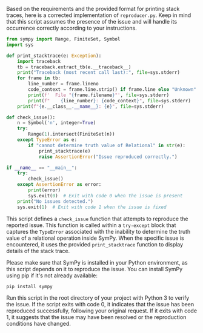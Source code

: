 Based on the requirements and the provided format for printing stack traces, here is a corrected implementation of `reproducer.py`. Keep in mind that this script assumes the presence of the issue and will handle its occurrence correctly according to your instructions. 

```python
from sympy import Range, FiniteSet, Symbol
import sys

def print_stacktrace(e: Exception):
    import traceback
    tb = traceback.extract_tb(e.__traceback__)
    print("Traceback (most recent call last):", file=sys.stderr)
    for frame in tb:
        line_number = frame.lineno
        code_context = frame.line.strip() if frame.line else "Unknown"
        print(f'  File "{frame.filename}"', file=sys.stderr)
        print(f"    {line_number}: {code_context}", file=sys.stderr)
    print(f"{e.__class__.__name__}: {e}", file=sys.stderr)

def check_issue():
    n = Symbol('n', integer=True)
    try:
        Range(1).intersect(FiniteSet(n))
    except TypeError as e:
        if "cannot determine truth value of Relational" in str(e):
            print_stacktrace(e)
            raise AssertionError("Issue reproduced correctly.")

if __name__ == "__main__":
    try:
        check_issue()
    except AssertionError as error:
        print(error)
        sys.exit(0)  # Exit with code 0 when the issue is present
    print("No issues detected.")
    sys.exit(1)  # Exit with code 1 when the issue is fixed
```
This script defines a `check_issue` function that attempts to reproduce the reported issue. This function is called within a `try-except` block that captures the `TypeError` associated with the inability to determine the truth value of a relational operation inside SymPy. When the specific issue is encountered, it uses the provided `print_stacktrace` function to display details of the stack trace.

Please make sure that SymPy is installed in your Python environment, as this script depends on it to reproduce the issue. You can install SymPy using pip if it's not already available:

```sh
pip install sympy
```

Run this script in the root directory of your project with Python 3 to verify the issue. If the script exits with code 0, it indicates that the issue has been reproduced successfully, following your original request. If it exits with code 1, it suggests that the issue may have been resolved or the reproduction conditions have changed.